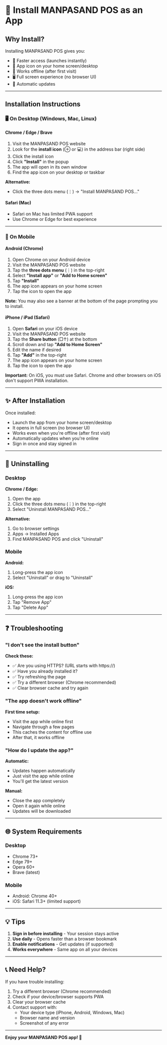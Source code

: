 # 📲 Install MANPASAND POS as an App

## Why Install?

Installing MANPASAND POS gives you:
- 🚀 Faster access (launches instantly)
- 📱 App icon on your home screen/desktop
- 💾 Works offline (after first visit)
- 🖥️ Full screen experience (no browser UI)
- 🔄 Automatic updates

---

## Installation Instructions

### 🖥️ On Desktop (Windows, Mac, Linux)

#### Chrome / Edge / Brave
1. Visit the MANPASAND POS website
2. Look for the **install icon** (⊕ or 💻) in the address bar (right side)
3. Click the install icon
4. Click **"Install"** in the popup
5. The app will open in its own window
6. Find the app icon on your desktop or taskbar

**Alternative:**
- Click the three dots menu (⋮) → "Install MANPASAND POS..."

#### Safari (Mac)
- Safari on Mac has limited PWA support
- Use Chrome or Edge for best experience

---

### 📱 On Mobile

#### Android (Chrome)
1. Open Chrome on your Android device
2. Visit the MANPASAND POS website
3. Tap the **three dots menu** (⋮) in the top-right
4. Select **"Install app"** or **"Add to Home screen"**
5. Tap **"Install"**
6. The app icon appears on your home screen
7. Tap the icon to open the app

**Note:** You may also see a banner at the bottom of the page prompting you to install.

#### iPhone / iPad (Safari)
1. Open **Safari** on your iOS device
2. Visit the MANPASAND POS website
3. Tap the **Share button** (□↑) at the bottom
4. Scroll down and tap **"Add to Home Screen"**
5. Edit the name if desired
6. Tap **"Add"** in the top-right
7. The app icon appears on your home screen
8. Tap the icon to open the app

**Important:** On iOS, you must use Safari. Chrome and other browsers on iOS don't support PWA installation.

---

## ✨ After Installation

Once installed:
- Launch the app from your home screen/desktop
- It opens in full screen (no browser UI)
- Works even when you're offline (after first visit)
- Automatically updates when you're online
- Sign in once and stay signed in

---

## 🔄 Uninstalling

### Desktop
**Chrome / Edge:**
1. Open the app
2. Click the three dots menu (⋮) in the top-right
3. Select "Uninstall MANPASAND POS..."

**Alternative:**
1. Go to browser settings
2. Apps → Installed Apps
3. Find MANPASAND POS and click "Uninstall"

### Mobile
**Android:**
1. Long-press the app icon
2. Select "Uninstall" or drag to "Uninstall"

**iOS:**
1. Long-press the app icon
2. Tap "Remove App"
3. Tap "Delete App"

---

## ❓ Troubleshooting

### "I don't see the install button"

**Check these:**
- ✅ Are you using HTTPS? (URL starts with https://)
- ✅ Have you already installed it?
- ✅ Try refreshing the page
- ✅ Try a different browser (Chrome recommended)
- ✅ Clear browser cache and try again

### "The app doesn't work offline"

**First time setup:**
- Visit the app while online first
- Navigate through a few pages
- This caches the content for offline use
- After that, it works offline

### "How do I update the app?"

**Automatic:**
- Updates happen automatically
- Just visit the app while online
- You'll get the latest version

**Manual:**
- Close the app completely
- Open it again while online
- Updates will be downloaded

---

## 🌐 System Requirements

### Desktop
- Chrome 73+
- Edge 79+
- Opera 60+
- Brave (latest)

### Mobile
- Android: Chrome 40+
- iOS: Safari 11.3+ (limited support)

---

## 💡 Tips

1. **Sign in before installing** - Your session stays active
2. **Use daily** - Opens faster than a browser bookmark
3. **Enable notifications** - Get updates (if supported)
4. **Works everywhere** - Same app on all your devices

---

## 📞 Need Help?

If you have trouble installing:
1. Try a different browser (Chrome recommended)
2. Check if your device/browser supports PWA
3. Clear your browser cache
4. Contact support with:
   - Your device type (iPhone, Android, Windows, Mac)
   - Browser name and version
   - Screenshot of any error

---

**Enjoy your MANPASAND POS app! 🎉**

